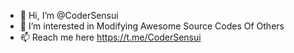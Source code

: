 - 👋 Hi, I’m @CoderSensui
- 👀 I’m interested in Modifying Awesome Source Codes Of Others
- 📫 Reach me here https://t.me/CoderSensui

<!---
CoderSensui/CoderSensui is a ✨ special ✨ repository because its `README.md` (this file) appears on your GitHub profile.
You can click the Preview link to take a look at your changes.
--->
